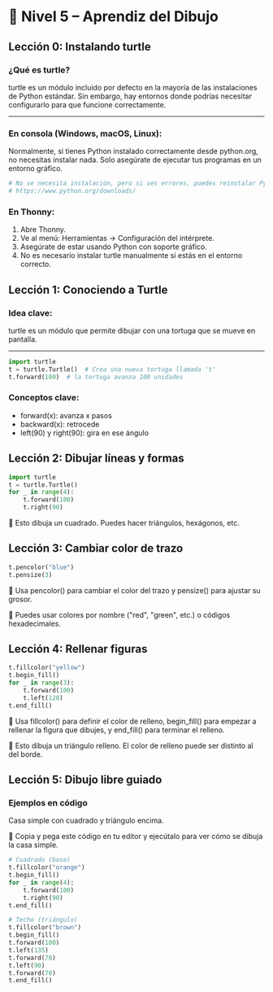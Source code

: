 # 🎨 Nivel 5 – Aprendiz del Dibujo

## Lección 0: Instalando turtle

### ¿Qué es turtle?
turtle es un módulo incluido por defecto en la mayoría de las instalaciones de Python estándar. Sin embargo, hay entornos donde podrías necesitar configurarlo para que funcione correctamente.

---

### En consola (Windows, macOS, Linux):
Normalmente, si tienes Python instalado correctamente desde python.org, no necesitas instalar nada. Solo asegúrate de ejecutar tus programas en un entorno gráfico.

```bash
# No se necesita instalación, pero si ves errores, puedes reinstalar Python desde:
# https://www.python.org/downloads/
```

### En Thonny:
1. Abre Thonny.
2. Ve al menú: Herramientas → Configuración del intérprete.
3. Asegúrate de estar usando Python con soporte gráfico.
4. No es necesario instalar turtle manualmente si estás en el entorno correcto.

## Lección 1: Conociendo a Turtle

### Idea clave:
turtle es un módulo que permite dibujar con una tortuga que se mueve en pantalla.

---

```python
import turtle
t = turtle.Turtle()  # Crea una nueva tortuga llamada 't'
t.forward(100)  # la tortuga avanza 100 unidades
```

### Conceptos clave:
- forward(x): avanza x pasos
- backward(x): retrocede
- left(90) y right(90): gira en ese ángulo

## Lección 2: Dibujar líneas y formas

```python
import turtle
t = turtle.Turtle()
for _ in range(4):
    t.forward(100)
    t.right(90)
```
📌 Esto dibuja un cuadrado. Puedes hacer triángulos, hexágonos, etc.

## Lección 3: Cambiar color de trazo

```python
t.pencolor("blue")
t.pensize(3)
```
📌 Usa pencolor() para cambiar el color del trazo y pensize() para ajustar su grosor.

🧠 Puedes usar colores por nombre ("red", "green", etc.) o códigos hexadecimales.

## Lección 4: Rellenar figuras

```python
t.fillcolor("yellow")
t.begin_fill()
for _ in range(3):
    t.forward(100)
    t.left(120)
t.end_fill()
```
📌 Usa fillcolor() para definir el color de relleno, begin_fill() para empezar a rellenar la figura que dibujes, y end_fill() para terminar el relleno.

🧠 Esto dibuja un triángulo relleno. El color de relleno puede ser distinto al del borde.

## Lección 5: Dibujo libre guiado

### Ejemplos en código
Casa simple con cuadrado y triángulo encima.

📌 Copia y pega este código en tu editor y ejecútalo para ver cómo se dibuja la casa simple.

```python
# Cuadrado (base)
t.fillcolor("orange")
t.begin_fill()
for _ in range(4):
    t.forward(100)
    t.right(90)
t.end_fill()

# Techo (triángulo)
t.fillcolor("brown")
t.begin_fill()
t.forward(100)
t.left(135)
t.forward(70)
t.left(90)
t.forward(70)
t.end_fill()
```
